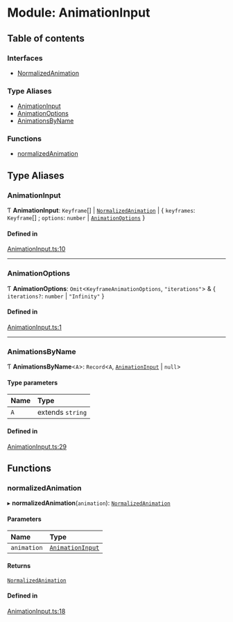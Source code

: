 # Module: AnimationInput

## Table of contents

### Interfaces

- [NormalizedAnimation](../wiki/AnimationInput.NormalizedAnimation)

### Type Aliases

- [AnimationInput](../wiki/AnimationInput#animationinput)
- [AnimationOptions](../wiki/AnimationInput#animationoptions)
- [AnimationsByName](../wiki/AnimationInput#animationsbyname)

### Functions

- [normalizedAnimation](../wiki/AnimationInput#normalizedanimation)

## Type Aliases

### AnimationInput

Ƭ **AnimationInput**: `Keyframe`[] \| [`NormalizedAnimation`](../wiki/AnimationInput.NormalizedAnimation) \| { `keyframes`: `Keyframe`[] ; `options`: `number` \| [`AnimationOptions`](../wiki/AnimationInput#animationoptions)  }

#### Defined in

[AnimationInput.ts:10](https://github.com/tristanjohnson849/react-controlled-animations/blob/ea03579/src/AnimationInput.ts#L10)

___

### AnimationOptions

Ƭ **AnimationOptions**: `Omit`<`KeyframeAnimationOptions`, ``"iterations"``\> & { `iterations?`: `number` \| ``"Infinity"``  }

#### Defined in

[AnimationInput.ts:1](https://github.com/tristanjohnson849/react-controlled-animations/blob/ea03579/src/AnimationInput.ts#L1)

___

### AnimationsByName

Ƭ **AnimationsByName**<`A`\>: `Record`<`A`, [`AnimationInput`](../wiki/AnimationInput#animationinput) \| ``null``\>

#### Type parameters

| Name | Type |
| :------ | :------ |
| `A` | extends `string` |

#### Defined in

[AnimationInput.ts:29](https://github.com/tristanjohnson849/react-controlled-animations/blob/ea03579/src/AnimationInput.ts#L29)

## Functions

### normalizedAnimation

▸ **normalizedAnimation**(`animation`): [`NormalizedAnimation`](../wiki/AnimationInput.NormalizedAnimation)

#### Parameters

| Name | Type |
| :------ | :------ |
| `animation` | [`AnimationInput`](../wiki/AnimationInput#animationinput) |

#### Returns

[`NormalizedAnimation`](../wiki/AnimationInput.NormalizedAnimation)

#### Defined in

[AnimationInput.ts:18](https://github.com/tristanjohnson849/react-controlled-animations/blob/ea03579/src/AnimationInput.ts#L18)
